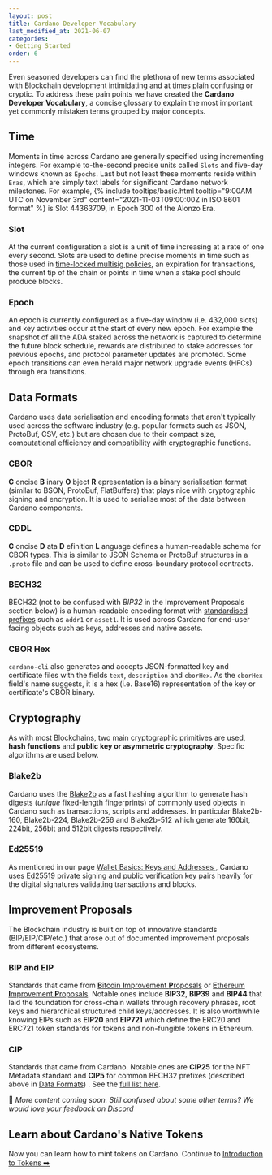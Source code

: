 ```yaml
---
layout: post
title: Cardano Developer Vocabulary
last_modified_at: 2021-06-07
categories:
- Getting Started
order: 6
---
```


Even seasoned developers can find the plethora of new terms associated with Blockchain development intimidating and at times plain confusing or cryptic. To address these pain points we have created the **Cardano Developer Vocabulary**, a concise glossary to explain the most important yet commonly mistaken terms grouped by major concepts.

## Time
Moments in time across Cardano are generally specified using incrementing integers. For example to-the-second precise units called `Slots` and five-day windows known as `Epochs`. Last but not least these moments reside within `Eras`, which are simply text labels for significant Cardano network milestones. For example, {% include tooltips/basic.html tooltip="9:00AM UTC on November 3rd" content="2021-11-03T09:00:00Z in ISO 8601 format" %} is Slot 44363709, in Epoch 300 of the Alonzo Era. 
### Slot
At the current configuration a slot is a unit of time increasing at a rate of one every second. Slots are used to define precise moments in time such as those used in [time-locked multisig policies](https://learn.lovelace.academy/tokens/minting-policies/#multisig-policies), an expiration for transactions, the current tip of the chain or points in time when a stake pool should produce blocks. 
### Epoch
An epoch is currently configured as a five-day window (i.e. 432,000 slots) and key activities occur at the start of every new epoch. For example the snapshot of all the ADA staked across the network is captured to determine the future block schedule, rewards are distributed to stake addresses for previous epochs, and protocol parameter updates are promoted. Some epoch transitions can even herald major network upgrade events (HFCs) through era transitions.

## Data Formats
Cardano uses data serialisation and encoding formats that aren't typically used across the software industry (e.g. popular formats such as JSON, ProtoBuf, CSV, etc.) but are chosen due to their compact size, computational efficiency and compatibility with cryptographic functions.
### CBOR
**C** oncise **B** inary **O** bject **R** epresentation is a binary serialisation format (similar to BSON, ProtoBuf, FlatBuffers) that plays nice with cryptographic signing and encryption. It is used to serialise most of the data between Cardano components.
### CDDL
**C** oncise **D** ata **D** efinition **L** anguage defines a human-readable schema for CBOR types. This is similar to JSON Schema or ProtoBuf structures in a `.proto` file and can be used to define cross-boundary protocol contracts.
### BECH32
BECH32 (not to be confused with _BIP32_ in the Improvement Proposals section below) is a human-readable encoding format with [standardised prefixes](https://cips.cardano.org/cips/cip5/) such as `addr1` or `asset1`. It is used across Cardano for end-user facing objects such as keys, addresses and native assets. 
### CBOR Hex
`cardano-cli` also generates and accepts JSON-formatted key and certificate files with the fields `text`, `description` and `cborHex`. As the `cborHex` field's name suggests, it is a hex (i.e. Base16) representation of the key or certificate's CBOR binary.

## Cryptography
As with most Blockchains, two main cryptographic primitives are used, **hash functions** and **public key or asymmetric cryptography**. Specific algorithms are used below.
### Blake2b
Cardano uses the [Blake2b](https://datatracker.ietf.org/doc/html/rfc7693) as a fast hashing algorithm to generate hash digests (_unique_ fixed-length fingerprints) of commonly used objects in Cardano such as transactions, scripts and addresses. In particular Blake2b-160, Blake2b-224, Blake2b-256 and Blake2b-512 which generate 160bit, 224bit, 256bit and 512bit digests respectively.
### Ed25519
As mentioned in our page [Wallet Basics: Keys and Addresses
](https://learn.lovelace.academy/getting-started/keys-and-addresses/), Cardano uses [Ed25519](https://datatracker.ietf.org/doc/html/rfc8032) private signing and public verification key pairs heavily for the digital signatures validating transactions and blocks.

## Improvement Proposals 
The Blockchain industry is built on top of innovative standards (BIP/EIP/CIP/etc.) that arose out of documented improvement proposals from different ecosystems. 
### BIP and EIP
Standards that came from [**B**itcoin **I**mprovement **P**roposals](https://github.com/bitcoin/bips) or [**E**thereum **I**mprovement **P**roposals](https://github.com/ethereum/EIPs/tree/master/EIPS). Notable ones include **BIP32**, **BIP39** and **BIP44** that laid the foundation for cross-chain wallets through recovery phrases, root keys and hierarchical structured child keys/addresses. It is also worthwhile knowing EIPs such as **EIP20** and **EIP721** which define the ERC20 and ERC721 token standards for tokens and non-fungible tokens in Ethereum.
### CIP
Standards that came from Cardano. Notable ones are **CIP25** for the NFT Metadata standard and **CIP5** for common BECH32 prefixes (described above in [Data Formats](#data-formats)) . See the [full list here](https://github.com/cardano-foundation/CIPs). 

🚧 _More content coming soon. Still confused about some other terms? We would love your feedback on [Discord](https://discord.com/invite/cqQBvBpXzR)_

## Learn about Cardano's Native Tokens
Now you can learn how to mint tokens on Cardano. Continue to [Introduction to Tokens
 ➡️](https://learn.lovelace.academy/tokens/introduction-to-tokens/)

